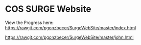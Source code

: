 # COS SURGE Website

View the Progress here:
https://rawgit.com/pgonzbecer/SurgeWebSite/master/index.html

https://rawgit.com/pgonzbecer/SurgeWebSite/master/john.html
